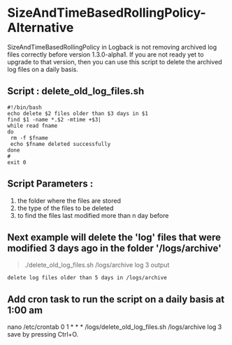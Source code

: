 # SizeAndTimeBasedRollingPolicy-Alternative
SizeAndTimeBasedRollingPolicy in Logback is not removing archived log files correctly before version 1.3.0-alpha1. 
If you are not ready yet to upgrade to that version, then you can use this script to delete the archived log files on a daily basis.

## Script : delete_old_log_files.sh
```
#!/bin/bash
echo delete $2 files older than $3 days in $1
find $1 -name *.$2 -mtime +$3|
while read fname
do
 rm -f $fname
 echo $fname deleted successfully
done
# 
exit 0
```
## Script Parameters : 
1. the folder where the files are stored
2. the type of the files to be deleted
3. to find the files last modified more than n day before

## Next example will delete the 'log' files that were modified 3 days ago in the folder '/logs/archive' 
> ./delete_old_log_files.sh /logs/archive log 3
output
```
delete log files older than 5 days in /logs/archive
```

## Add cron task to run the script on a daily basis at 1:00 am
nano /etc/crontab
0 1 * * * /logs/delete_old_log_files.sh /logs/archive log 3
save by pressing Ctrl+O. 

